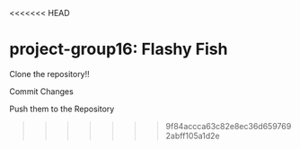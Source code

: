 <<<<<<< HEAD
# project-group16: Flashy Fish

Clone the repository!!

Commit Changes

Push them to the Repository
>>>>>>> 9f84accca63c82e8ec36d6597692abff105a1d2e
